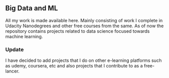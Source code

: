 Big Data and ML
---------------
All my work is made available here. Mainly consisting of work I complete in Udacity Nanodegrees and other free courses from the same.
As of now the repository contains projects related to data science focused towards machine learning.

<h3>Update</h3>
I have decided to add projects that I do on other e-learning platforms such as udemy, coursera, etc and also projects that I contribute to as a free-lancer.
